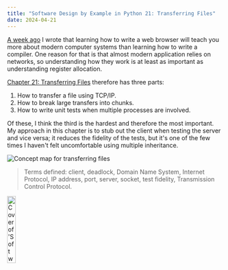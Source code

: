 ```yaml
---
title: "Software Design by Example in Python 21: Transferring Files"
date: 2024-04-21
---
```


[A week ago][layout_post] I wrote that
learning how to write a web browser
will teach you more about modern computer systems
than learning how to write a compiler.
One reason for that is that almost modern application relies on networks,
so understanding how they work is at least as important as
understanding register allocation.

[Chapter 21: Transferring Files][sdxpy_ftp] therefore has three parts:

1.  How to transfer a file using TCP/IP.
2.  How to break large transfers into chunks.
3.  How to write unit tests when multiple processes are involved.

Of these,
I think the third is the hardest and therefore the most important.
My approach in this chapter is to stub out the client when testing the server and vice versa;
it reduces the fidelity of the tests,
but it's one of the few times I haven't felt uncomfortable using multiple inheritance.

<img class="centered" src="@root/sdxpy/ftp/concept_map.svg" alt="Concept map for transferring files"/>

> Terms defined: client, deadlock, Domain Name System, Internet Protocol, IP address, port, server, socket, test fidelity, Transmission Control Protocol.

<a href="https://www.routledge.com/Software-Design-by-Example-A-Tool-Based-Introduction-with-Python/Wilson/p/book/9781032725215"><img src="@root/sdxpy/sdxpy-cover.png" alt="Cover of 'Software Design by Example'" width="20%" class="centered">
</a>

[layout_post]: @root/2024/04/14/page-layout/
[sdxpy_ftp]: @root/sdxpy/ftp/
